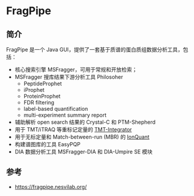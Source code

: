 # FragPipe

## 简介

FragPipe 是一个 Java GUI，提供了一套基于质谱的蛋白质组数据分析工具，包括：

- 核心搜索引擎 MSFragger，可用于常规和开放检索；
- MSFragger 搜库结果下游分析工具 Philosoher
  - PeptideProphet
  - iProphet
  - ProteinProphet
  - FDR filtering
  - label-based quantification
  - multi-experiment summary report
- 辅助解析 open search 结果的 Crystal-C 和 PTM-Shepherd
- 用于 TMT/iTRAQ 等重标记定量的 [TMT-Integrator](http://tmt-integrator.nesvilab.org/)
- 用于无标定量和 Match-between-run (MBR) 的 [IonQuant](http://ionquant.nesvilab.org/)
- 构建谱图库的工具 EasyPQP
- DIA 数据分析工具 MSFragger-DIA 和 DIA-Umpire SE 模块

## 参考

- https://fragpipe.nesvilab.org/
